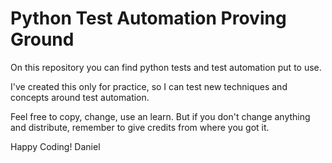 # Python Test Automation Proving Ground
On this repository you can find python tests and test automation put to use.

I've created this only for practice, so I can test new techniques and concepts around test automation.

Feel free to copy, change, use an learn. But if you don't change anything and distribute, remember to
give credits from where you got it.

Happy Coding!
Daniel
